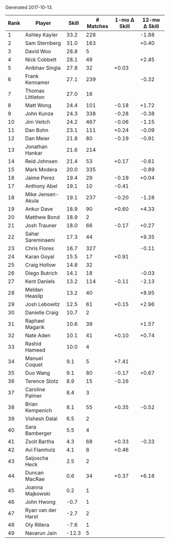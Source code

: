 Generated 2017-10-13.

| Rank | Player             | Skill | # Matches | 1-mo Δ Skill | 12-mo Δ Skill |
|------|--------------------|-------|-----------|--------------|---------------|
|    1 | Ashley Kayler      |  33.2 |       228 |              |         -1.88 |
|    2 | Sam Sternberg      |  31.0 |       163 |              |         +0.40 |
|    3 | David Woo          |  28.8 |         5 |              |               |
|    4 | Nick Cobbett       |  28.1 |        49 |              |         +2.45 |
|    5 | Anibhav Singla     |  27.8 |        32 |        +0.03 |               |
|    6 | Frank Kennamer     |  27.1 |       239 |              |         -0.32 |
|    7 | Thomas Littleton   |  27.0 |        16 |              |               |
|    8 | Matt Wong          |  24.4 |       101 |        -0.18 |         +1.72 |
|    9 | John Kunze         |  24.3 |       338 |        -0.28 |         -0.38 |
|   10 | Jim Veitch         |  24.2 |       467 |        -0.06 |         -1.15 |
|   11 | Dan Bohn           |  23.1 |       111 |        +0.24 |         -0.09 |
|   12 | Dan Meier          |  21.8 |        80 |        -0.19 |         -0.91 |
|   13 | Jonathan Hankar    |  21.6 |       214 |              |               |
|   14 | Reid Johnsen       |  21.4 |        53 |        +0.17 |         -0.61 |
|   15 | Mark Modera        |  20.0 |       335 |              |         -0.89 |
|   16 | Jaime Perez        |  19.4 |        29 |        -0.19 |         +0.04 |
|   17 | Anthony Abel       |  19.1 |        10 |        -0.41 |               |
|   18 | Mike Jensen-Akula  |  19.1 |       237 |        -0.20 |         -1.28 |
|   19 | Ankur Dave         |  18.9 |        90 |        +0.60 |         +4.33 |
|   20 | Matthew Bond       |  18.9 |         2 |              |               |
|   21 | Josh Trauner       |  18.0 |        66 |        -0.17 |         +0.27 |
|   22 | Sahar Sareminaeni  |  17.3 |        44 |              |         +9.35 |
|   23 | Chris Flores       |  16.7 |       327 |              |         -0.11 |
|   24 | Karan Goyal        |  15.5 |        17 |        +0.91 |               |
|   25 | Craig Hollow       |  14.8 |        32 |              |               |
|   26 | Diego Butrich      |  14.1 |        18 |              |         -0.03 |
|   27 | Kent Daniels       |  13.2 |       114 |        -0.11 |         -2.13 |
|   28 | Meldan Heaslip     |  13.2 |        40 |              |         +8.95 |
|   29 | Josh Lebowitz      |  12.5 |        61 |        +0.15 |         +2.96 |
|   30 | Danielle Craig     |  10.7 |         2 |              |               |
|   31 | Raphael Magarik    |  10.6 |        39 |              |         +1.57 |
|   32 | Nate Aden          |  10.1 |        41 |        +0.10 |         +0.74 |
|   33 | Rashid Hameed      |  10.0 |         4 |              |               |
|   34 | Manuel Coquet      |   9.1 |         5 |        +7.41 |               |
|   35 | Duo Wang           |   9.1 |        80 |        -0.17 |         +0.67 |
|   36 | Terence Stotz      |   8.9 |        15 |        -0.16 |               |
|   37 | Caroline Palmer    |   8.4 |         3 |              |               |
|   38 | Brian Kempenich    |   8.1 |        55 |        +0.35 |         -0.52 |
|   39 | Vishesh Dalal      |   6.5 |         2 |              |               |
|   40 | Sara Bamberger     |   5.5 |         4 |              |               |
|   41 | Zsolt Bartha       |   4.3 |        68 |        +0.33 |         -0.33 |
|   42 | Avi Flamholz       |   4.1 |         8 |        +0.46 |               |
|   43 | Saijoscha Heck     |   2.5 |         2 |              |               |
|   44 | Duncan MacRae      |   0.6 |        34 |        +0.37 |         +6.18 |
|   45 | Joanna Majkowski   |   0.2 |         1 |              |               |
|   46 | John Hwong         |  -0.7 |         1 |              |               |
|   47 | Ryan van der Harst |  -2.7 |         2 |              |               |
|   48 | Oly Rillera        |  -7.6 |         1 |              |               |
|   49 | Navarun Jain       | -12.3 |         5 |              |               |